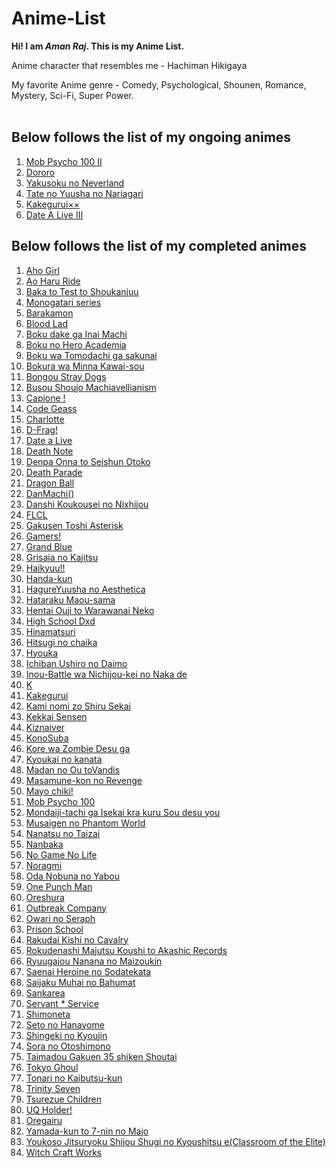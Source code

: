 # Anime-List

**Hi! I am _Aman Raj_. This is my Anime List.**

Anime character that resembles me - Hachiman Hikigaya

My favorite Anime genre - Comedy, Psychological, Shounen, Romance, Mystery, Sci-Fi, Super Power.
<br><br>
## Below follows the list of my ongoing animes
<ol>
  <li><a href = "https://myanimelist.net/anime/37510/Mob_Psycho_100_II">Mob Psycho 100 II</a></li>
  <li><a href = "https://myanimelist.net/anime/37520/Dororo">Dororo</a></li>
  <li><a href = "https://myanimelist.net/anime/37779/Yakusoku_no_Neverland">Yakusoku no Neverland</a></li>
  <li><a href = "https://myanimelist.net/anime/35790/Tate_no_Yuusha_no_Nariagari">Tate no Yuusha no Nariagari</a></li>
  <li><a href = "https://myanimelist.net/anime/37086/Kakegurui%C3%97%C3%97">Kakegurui××</a></li>
  <li><a href = "https://myanimelist.net/anime/36633/Date_A_Live_%E2%85%A2">Date A Live Ⅲ</a></li>
</ol>


## Below follows the list of my completed animes
<ol>
  <li><a href = "https://myanimelist.net/anime/34881/Aho_Girl">Aho Girl</a></li>
  <li><a href = "https://myanimelist.net/anime/21995/Ao_Haru_Ride">Ao Haru Ride</a></li>
  <li><a href = "https://myanimelist.net/anime/6347/Baka_to_Test_to_Shoukanjuu">Baka to Test to Shoukanjuu</a></li>
  <li><a href = "https://myanimelist.net/anime/5081/Bakemonogatari">Monogatari series</a></li>
  <li><a href = "https://myanimelist.net/anime/22789/Barakamon">Barakamon</a></li>
  <li><a href = "https://myanimelist.net/anime/11633/Blood_Lad">Blood Lad</a></li>
  <li><a href = "https://myanimelist.net/anime/31043/Boku_dake_ga_Inai_Machi">Boku dake ga Inai Machi</a></li>
  <li><a href = "https://myanimelist.net/anime/31964/Boku_no_Hero_Academia">Boku no Hero Academia</a></li>
  <li><a href = "https://myanimelist.net/anime/10719/Boku_wa_Tomodachi_ga_Sukunai">Boku wa Tomodachi ga sakunai</a></li>
  <li><a href = "https://myanimelist.net/anime/21405/Bokura_wa_Minna_Kawai-sou">Bokura wa Minna Kawai-sou</a></li>
  <li><a href = "https://myanimelist.net/anime/31478/Bungou_Stray_Dogs">Bongou Stray Dogs</a></li>
  <li><a href = "https://myanimelist.net/anime/33475/Busou_Shoujo_Machiavellianism">Busou Shoujo Machiavellianism</a></li>
  <li><a href = "https://myanimelist.net/anime/12293/Campione__Matsurowanu_Kamigami_to_Kamigoroshi_no_Maou">Capione !</a></li>
  <li><a href = "https://myanimelist.net/anime/1575/Code_Geass__Hangyaku_no_Lelouch">Code Geass</a></li>
  <li><a href = "https://myanimelist.net/anime/28999/Charlotte">Charlotte</a></li>
  <li><a href = "https://myanimelist.net/anime/20031/D-Frag">D-Frag!</a></li>
  <li><a href = "https://myanimelist.net/anime/15583/Date_A_Live">Date a Live</a></li>
  <li><a href = "https://myanimelist.net/anime/1535/Death_Note">Death Note</a></li>
  <li><a href = "https://myanimelist.net/anime/9379/Denpa_Onna_to_Seishun_Otoko">Denpa Onna to Seishun Otoko</a></li>
  <li><a href = "https://myanimelist.net/anime/28223/Death_Parade">Death Parade</a></li>
  <li><a href = "https://myanimelist.net/anime/30694/Dragon_Ball_Super">Dragon Ball</a></li>
  <li><a href = "https://myanimelist.net/anime/28121/Dungeon_ni_Deai_wo_Motomeru_no_wa_Machigatteiru_Darou_ka">DanMachi()</a></li>
  <li><a href = "https://myanimelist.net/anime/11843/Danshi_Koukousei_no_Nichijou">Danshi Koukousei no Nixhijou</a></li>
  <li><a href = "https://myanimelist.net/anime/227/FLCL">FLCL</a></li>
  <li><a href = "https://myanimelist.net/anime/30544/Gakusen_Toshi_Asterisk">Gakusen Toshi Asterisk</a></li>
  <li><a href = "https://myanimelist.net/anime/34280/Gamers">Gamers!</a></li>
  <li><a href = "https://myanimelist.net/anime/37105/Grand_Blue">Grand Blue</a></li>
  <li><a href = "https://myanimelist.net/anime/29095/Grisaia_no_Rakuen">Grisaia no Kajitsu</a></li>
  <li><a href = "https://myanimelist.net/anime/20583/Haikyuu">Haikyuu!!</a></li>
  <li><a href = "https://myanimelist.net/anime/32648/Handa-kun">Handa-kun</a></li>
  <li><a href = "https://myanimelist.net/anime/13161/Hagure_Yuusha_no_Aesthetica">HagureYuusha no Aesthetica</a></li>
  <li><a href = "https://myanimelist.net/anime/15809/Hataraku_Maou-sama">Hataraku Maou-sama</a></li>
  <li><a href = "https://myanimelist.net/anime/15225/Hentai_Ouji_to_Warawanai_Neko">Hentai Ouji to Warawanai Neko</a></li>
  <li><a href = "https://myanimelist.net/anime/11617/High_School_DxD">High School Dxd</a></li>
  <li><a href = "https://myanimelist.net/anime/36296/Hinamatsuri">Hinamatsuri</a></li>
  <li><a href = "https://myanimelist.net/anime/20853/Hitsugi_no_Chaika">Hitsugi no chaika</a></li>
  <li><a href = "https://myanimelist.net/anime/12189/Hyouka">Hyouka</a></li>
  <li><a href = "https://myanimelist.net/anime/7088/Ichiban_Ushiro_no_Daimaou">Ichiban Ushiro no Daimo</a></li>
  <li><a href = "https://myanimelist.net/anime/25159/Inou-Battle_wa_Nichijou-kei_no_Naka_de">Inou-Battle wa Nichijou-kei no Naka de</a></li>
  <li><a href = "https://myanimelist.net/anime/14467/K">K</a></li>
  <li><a href = "https://myanimelist.net/anime/34933/Kakegurui">Kakegurui</a></li>
  <li><a href = "https://myanimelist.net/anime/8525/Kami_nomi_zo_Shiru_Sekai">Kami nomi zo Shiru Sekai</a></li>
  <li><a href = "https://myanimelist.net/anime/24439/Kekkai_Sensen">Kekkai Sensen</a></li>
  <li><a href = "https://myanimelist.net/anime/31798/Kiznaiver">Kiznaiver</a></li>
  <li><a href = "https://myanimelist.net/anime/30831/Kono_Subarashii_Sekai_ni_Shukufuku_wo">KonoSuba</a></li>
  <li><a href = "https://myanimelist.net/anime/8841/Kore_wa_Zombie_Desu_ka">Kore wa Zombie Desu ga</a></li>
  <li><a href = "https://myanimelist.net/anime/18153/Kyoukai_no_Kanata">Kyoukai no kanata</a></li>
  <li><a href = "https://myanimelist.net/anime/24455/Madan_no_Ou_to_Vanadis">Madan no Ou toVandis</a></li>
  <li><a href = "https://myanimelist.net/anime/33487/Masamune-kun_no_Revenge">Masamune-kon no Revenge</a></li>
  <li><a href = "https://myanimelist.net/anime/10110/Mayo_Chiki">Mayo chiki!</a></li>
  <li><a href = "https://myanimelist.net/anime/32182/Mob_Psycho_100">Mob Psycho 100</a></li>
  <li><a href = "https://myanimelist.net/anime/15315/Mondaiji-tachi_ga_Isekai_kara_Kuru_Sou_Desu_yo">Mondaiji-tachi ga Isekai kra kuru Sou desu you</a></li>
  <li><a href = "https://myanimelist.net/anime/31442/Musaigen_no_Phantom_World">Musaigen no Phantom World</a></li>
  <li><a href = "https://myanimelist.net/anime/23755/Nanatsu_no_Taizai">Nanatsu no Taizai</a></li>
  <li><a href = "https://myanimelist.net/anime/30016/Nanbaka">Nanbaka</a></li>
  <li><a href = "https://myanimelist.net/anime/19815/No_Game_No_Life">No Game No Life</a></li>
  <li><a href = "https://myanimelist.net/anime/20507/Noragami">Noragmi</a></li>
  <li><a href = "https://myanimelist.net/anime/11933/Oda_Nobuna_no_Yabou">Oda Nobuna no Yabou</a></li>
  <li><a href = "https://myanimelist.net/anime/30276/One_Punch_Man">One Punch Man</a></li>
  <li><a href = "https://myanimelist.net/anime/14749/Ore_no_Kanojo_to_Osananajimi_ga_Shuraba_Sugiru">Oreshura</a></li>
  <li><a href = "https://myanimelist.net/anime/19369/Outbreak_Company">Outbreak Company</a></li>
  <li><a href = "https://myanimelist.net/anime/26243/Owari_no_Seraph">Owari no Seraph</a></li>
  <li><a href = "https://myanimelist.net/anime/30240/Prison_School">Prison School</a></li>
  <li><a href = "https://myanimelist.net/anime/30296/Rakudai_Kishi_no_Cavalry">Rakudai Kishi no Cavalry</a></li>
  <li><a href = "https://myanimelist.net/anime/32951/Rokudenashi_Majutsu_Koushi_to_Akashic_Records">Rokudenashi Majutsu Koushi to Akashic Records</a></li>
  <li><a href = "https://myanimelist.net/anime/21561/Ryuugajou_Nanana_no_Maizoukin">Ryuugajou Nanana no Maizoukin</a></li>
  <li><a href = "https://myanimelist.net/anime/23277/Saenai_Heroine_no_Sodatekata">Saenai Heroine no Sodatekata</a></li>
  <li><a href = "https://myanimelist.net/anime/30749/Saijaku_Muhai_no_Bahamut">Saijaku Muhai no Bahumat</a></li>
  <li><a href = "https://myanimelist.net/anime/11499/Sankarea">Sankarea</a></li>
  <li><a href = "https://myanimelist.net/anime/18119/Servant_x_Service">Servant * Service</a></li>
  <li><a href = "https://myanimelist.net/anime/29786/Shimoneta_to_Iu_Gainen_ga_Sonzai_Shinai_Taikutsu_na_Sekai">Shimoneta</a></li>
  <li><a href = "https://myanimelist.net/anime/2104/Seto_no_Hanayome">Seto no Hanayome</a></li>
  <li><a href = "https://myanimelist.net/anime/16498/Shingeki_no_Kyojin">Shingeki no Kyoujin</a></li>
  <li><a href = "https://myanimelist.net/anime/5958/Sora_no_Otoshimono">Sora no Otoshimono</a></li>
  <li><a href = "https://myanimelist.net/anime/24133/Taimadou_Gakuen_35_Shiken_Shoutai">Taimadou Gakuen 35 shiken Shoutai</a></li>
  <li><a href = "https://myanimelist.net/anime/22319/Tokyo_Ghoul">Tokyo Ghoul</a></li>
  <li><a href = "https://myanimelist.net/anime/14227/Tonari_no_Kaibutsu-kun">Tonari no Kaibutsu-kun</a></li>
  <li><a href = "https://myanimelist.net/anime/25157/Trinity_Seven">Trinity Seven</a></li>
  <li><a href = "https://myanimelist.net/anime/34902/Tsurezure_Children">Tsurezue Children</a></li>
  <li><a href = "https://myanimelist.net/anime/33478/UQ_Holder__Mahou_Sensei_Negima_2">UQ Holder!</a></li>
  <li><a href = "https://myanimelist.net/anime/14813/Yahari_Ore_no_Seishun_Love_Comedy_wa_Machigatteiru">Oregairu</a></li>
  <li><a href = "https://myanimelist.net/anime/28677/Yamada-kun_to_7-nin_no_Majo">Yamada-kun to 7-nin no Majo</a></li>
  <li><a href = "https://myanimelist.net/anime/35507/Youkoso_Jitsuryoku_Shijou_Shugi_no_Kyoushitsu_e">Youkoso Jitsuryoku Shijou Shugi no Kyoushitsu e(Classroom of the Elite)</a></li>
  <li><a href = "https://myanimelist.net/anime/21085/Witch_Craft_Works">Witch Craft Works</a></li>
</ol>

